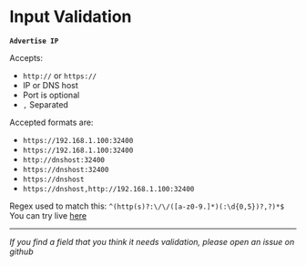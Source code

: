 # Input Validation

**`Advertise IP`**

Accepts:

- `http://` or `https://`
- IP or DNS host
- Port is optional
- `,` Separated

Accepted formats are:

- `https://192.168.1.100:32400`
- `https://192.168.1.100:32400`
- `http://dnshost:32400`
- `https://dnshost:32400`
- `https://dnshost`
- `https://dnshost,http://192.168.1.100:32400`

Regex used to match this: `^(http(s)?:\/\/([a-z0-9.]*)(:\d{0,5})?,?)*$`
You can try live [here](https://regex101.com/r/9GBtUh/1)

---

_If you find a field that you think it needs validation, please open an issue on github_
